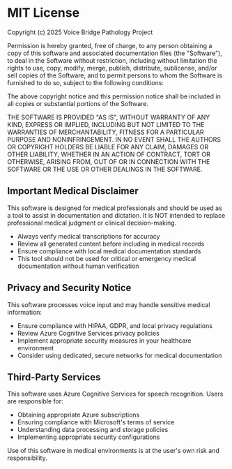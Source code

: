 # MIT License

Copyright (c) 2025 Voice Bridge Pathology Project

Permission is hereby granted, free of charge, to any person obtaining a copy
of this software and associated documentation files (the "Software"), to deal
in the Software without restriction, including without limitation the rights
to use, copy, modify, merge, publish, distribute, sublicense, and/or sell
copies of the Software, and to permit persons to whom the Software is
furnished to do so, subject to the following conditions:

The above copyright notice and this permission notice shall be included in all
copies or substantial portions of the Software.

THE SOFTWARE IS PROVIDED "AS IS", WITHOUT WARRANTY OF ANY KIND, EXPRESS OR
IMPLIED, INCLUDING BUT NOT LIMITED TO THE WARRANTIES OF MERCHANTABILITY,
FITNESS FOR A PARTICULAR PURPOSE AND NONINFRINGEMENT. IN NO EVENT SHALL THE
AUTHORS OR COPYRIGHT HOLDERS BE LIABLE FOR ANY CLAIM, DAMAGES OR OTHER
LIABILITY, WHETHER IN AN ACTION OF CONTRACT, TORT OR OTHERWISE, ARISING FROM,
OUT OF OR IN CONNECTION WITH THE SOFTWARE OR THE USE OR OTHER DEALINGS IN THE
SOFTWARE.

## Important Medical Disclaimer

This software is designed for medical professionals and should be used as a tool to assist in documentation and dictation. It is NOT intended to replace professional medical judgment or clinical decision-making. 

- Always verify medical transcriptions for accuracy
- Review all generated content before including in medical records
- Ensure compliance with local medical documentation standards
- This tool should not be used for critical or emergency medical documentation without human verification

## Privacy and Security Notice

This software processes voice input and may handle sensitive medical information:

- Ensure compliance with HIPAA, GDPR, and local privacy regulations
- Review Azure Cognitive Services privacy policies
- Implement appropriate security measures in your healthcare environment
- Consider using dedicated, secure networks for medical documentation

## Third-Party Services

This software uses Azure Cognitive Services for speech recognition. Users are responsible for:

- Obtaining appropriate Azure subscriptions
- Ensuring compliance with Microsoft's terms of service
- Understanding data processing and storage policies
- Implementing appropriate security configurations

Use of this software in medical environments is at the user's own risk and responsibility.
